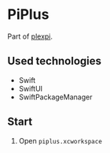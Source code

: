 # PiPlus

Part of [plexpi](https://github.com/plexpi/plexpi).

## Used technologies

- Swift
- SwiftUI
- SwiftPackageManager
  
## Start

1. Open `piplus.xcworkspace`
